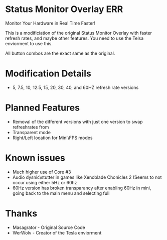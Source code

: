 # Status Monitor Overlay ERR
Monitor Your Hardware in Real Time Faster!

This is a modificiation of the original Status Monitor Overlay with faster refresh rates, and maybe other features.
You need to use the Telsa enviorment to use this.

All button combos are the exact same as the original.

# Modification Details
- 5, 7.5, 10, 12.5, 15, 20, 30, 40, and 60HZ refresh rate versions 

# Planned Features 
- Removal of the different versions with just one version to swap refreshrates from 
- Transparent mode 
- Right/Left location for Mini\FPS modes

# Known issues 
 - Much higher use of Core #3
 - Audio dysnic\stutter in games like Xenoblade Chonicles 2 (Seems to not occur using either 5Hz or 60hz 
 - 60Hz version has broken transparancy after enabling 60Hz in mini, going back to the main menu and selecting full 

# Thanks 
- Masagrator - Original Source Code
- WerWolv - Creator of the Tesla enviorment
